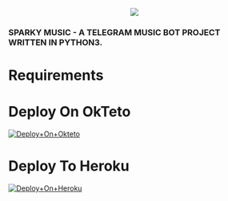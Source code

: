 <p align="center"><a href="https://t.me/TERA_BAAP_Sparky"><img src="https://te.legra.ph/file/2a2b6946c47a07760e733.jpg"></a></p>

### SPARKY MUSIC - A TELEGRAM MUSIC BOT PROJECT WRITTEN IN PYTHON3.

# Requirements


# Deploy On OkTeto

[![Deploy+On+Okteto](https://img.shields.io/badge/Deploy%20To%20Okteto-informational?style=for-the-badge&logo=Okteto)](https://cloud.okteto.com/deploy?repository=https://github.com/Shailendra34/TGMusicBot)


# Deploy To Heroku

[![Deploy+On+Heroku](https://www.herokucdn.com/deploy/button.svg)](https://heroku.com/deploy)





